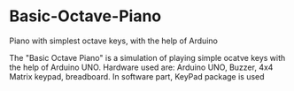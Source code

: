 # Basic-Octave-Piano
Piano with simplest octave keys, with the help of Arduino


The "Basic Octave Piano" is a simulation of playing simple ocatve keys with the help of Arduino UNO.
Hardware used are: Arduino UNO, Buzzer, 4x4 Matrix keypad, breadboard.
In software part, KeyPad package is used

